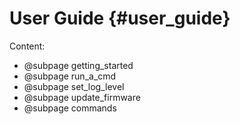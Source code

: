 User Guide	{#user_guide}
==========

Content:

- @subpage getting_started
- @subpage run_a_cmd
- @subpage set_log_level
- @subpage update_firmware
- @subpage commands